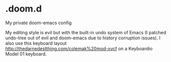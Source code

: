 # .doom.d
My private doom-emacs config

My editing style is evil but with the built-in undo system of Emacs (I patched undo-tree out of evil and doom-emacs due to history corruption issues). I also use this keyboard layout http://thedarnedestthing.com/colemak%20mod-xvcf on a Keyboardio Model 01 keyboard.
